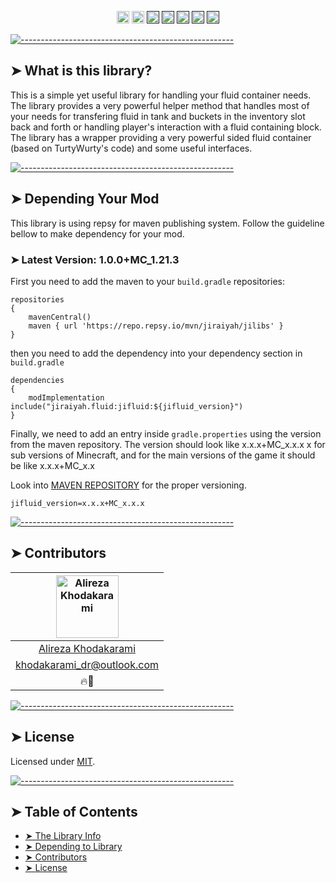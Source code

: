 <p align="center">
<a href="https://discord.gg/jEtwguzZ4R"><img alt="" src="https://img.shields.io/badge/Discord-Channel-blue" height="20"/></a>
<a href="https://www.youtube.com/@YourTradeMaster"><img alt="" src="https://img.shields.io/badge/Youtube-Channel-db2e73" height="20"/></a>
<a href=""><img alt="" src="https://img.shields.io/github/commit-activity/t/drkhodakarami/JiFluid" height="20"/></a>
<a href=""><img alt="" src="https://img.shields.io/github/last-commit/drkhodakarami/JiFluid" height="20"/></a>
<a href=""><img alt="" src="https://img.shields.io/github/downloads/drkhodakarami/JiFluid/total" height="20"/></a>
<a href=""><img alt="" src="https://img.shields.io/github/license/drkhodakarami/JiFluid" height="20"/></a>
<a href=""><img alt="" src="https://img.shields.io/badge/Maintained-YES-31ad31" height="20"/></a>
	</p>

[![-----------------------------------------------------](https://raw.githubusercontent.com/andreasbm/readme/master/assets/lines/rainbow.png)](#thelibrary)

## ➤ What is this library?

This is a simple yet useful library for handling your fluid container needs. The library provides a very powerful helper method that handles most of your needs
for transfering fluid in tank and buckets in the inventory slot back and forth or handling player's interaction with a fluid containing block.
The library has a wrapper providing a very powerful sided fluid container (based on TurtyWurty's code) and some useful interfaces.

[![-----------------------------------------------------](https://raw.githubusercontent.com/andreasbm/readme/master/assets/lines/rainbow.png)](#dependency)

## ➤ Depending Your Mod

This library is using repsy for maven publishing system. Follow the guideline bellow to make dependency for your mod.

### ➤ Latest Version: 1.0.0+MC_1.21.3

First you need to add the maven to your `build.gradle` repositories:

```Maven Repository
repositories 
{
	mavenCentral()
    maven { url 'https://repo.repsy.io/mvn/jiraiyah/jilibs' }
}
```

then you need to add the dependency into your dependency section in `build.gradle`

```dependencies
dependencies 
{
    modImplementation include("jiraiyah.fluid:jifluid:${jifluid_version}")
}
```

Finally, we need to add an entry inside `gradle.properties` using the version from the maven repository. The version should look like 
x.x.x+MC_x.x.x
x for sub versions of Minecraft, and for the main versions of the game it should be like x.x.x+MC_x.x

Look into [MAVEN REPOSITORY](https://repo.repsy.io/mvn/jiraiyah/jilibs/jiraiyah/fluid/) for the proper versioning.

```gradle.properties
jifluid_version=x.x.x+MC_x.x.x
```

[![-----------------------------------------------------](https://raw.githubusercontent.com/andreasbm/readme/master/assets/lines/rainbow.png)](#contributors)

## ➤ Contributors

| [<img alt="Alireza Khodakarami" src="https://avatars.githubusercontent.com/u/77685668?v=4" width="100">](https://www.youtube.com/@YourTradeMaster) |
|:--------------------------------------------------------------------------------------------------------------------------------------------------:|
|                                          [Alireza Khodakarami](https://www.youtube.com/@YourTradeMaster)                                           |
|                                          [khodakarami_dr@outlook.com](mailto:khodakarami_dr@outlook.com)                                           |
|                                                                        🔥🔧                                                                        |

[![-----------------------------------------------------](https://raw.githubusercontent.com/andreasbm/readme/master/assets/lines/rainbow.png)](#license)

## ➤ License

Licensed under [MIT](https://opensource.org/licenses/MIT).

[![-----------------------------------------------------](https://raw.githubusercontent.com/andreasbm/readme/master/assets/lines/rainbow.png)](#table-of-contents)

## ➤ Table of Contents

* [➤ The Library Info](#-thelibrary)
* [➤ Depending to Library](#-dependency)
* [➤ Contributors](#-contributors)
* [➤ License](#-license)
